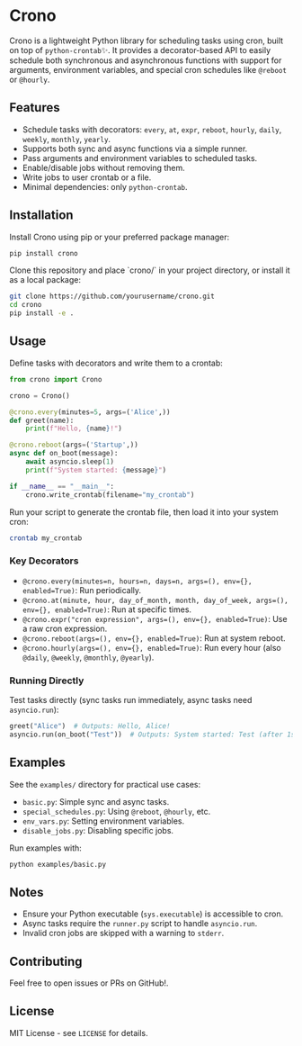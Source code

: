 # Crono

Crono is a lightweight Python library for scheduling tasks using cron, built on top of `python-crontab`✨. It provides a decorator-based API to easily schedule both synchronous and asynchronous functions with support for arguments, environment variables, and special cron schedules like `@reboot` or `@hourly`.

## Features
- Schedule tasks with decorators: `every`, `at`, `expr`, `reboot`, `hourly`, `daily`, `weekly`, `monthly`, `yearly`.
- Supports both sync and async functions via a simple runner.
- Pass arguments and environment variables to scheduled tasks.
- Enable/disable jobs without removing them.
- Write jobs to user crontab or a file.
- Minimal dependencies: only `python-crontab`.

## Installation
Install Crono using pip or your preferred package manager:

```bash
pip install crono
```

Clone this repository and place \`crono/\` in your project directory, or install it as a local package:

```bash
git clone https://github.com/yourusername/crono.git
cd crono
pip install -e .
```

## Usage
Define tasks with decorators and write them to a crontab:

```python
from crono import Crono

crono = Crono()

@crono.every(minutes=5, args=('Alice',))
def greet(name):
    print(f"Hello, {name}!")

@crono.reboot(args=('Startup',))
async def on_boot(message):
    await asyncio.sleep(1)
    print(f"System started: {message}")

if __name__ == "__main__":
    crono.write_crontab(filename="my_crontab")
```

Run your script to generate the crontab file, then load it into your system cron:

```bash
crontab my_crontab
```

### Key Decorators
- `@crono.every(minutes=n, hours=n, days=n, args=(), env={}, enabled=True)`: Run periodically.
- `@crono.at(minute, hour, day_of_month, month, day_of_week, args=(), env={}, enabled=True)`: Run at specific times.
- `@crono.expr("cron expression", args=(), env={}, enabled=True)`: Use a raw cron expression.
- `@crono.reboot(args=(), env={}, enabled=True)`: Run at system reboot.
- `@crono.hourly(args=(), env={}, enabled=True)`: Run every hour (also `@daily`, `@weekly`, `@monthly`, `@yearly`).

### Running Directly
Test tasks directly (sync tasks run immediately, async tasks need `asyncio.run`):

```python
greet("Alice")  # Outputs: Hello, Alice!
asyncio.run(on_boot("Test"))  # Outputs: System started: Test (after 1s)
```

## Examples
See the `examples/` directory for practical use cases:
- `basic.py`: Simple sync and async tasks.
- `special_schedules.py`: Using `@reboot`, `@hourly`, etc.
- `env_vars.py`: Setting environment variables.
- `disable_jobs.py`: Disabling specific jobs.

Run examples with:

```bash
python examples/basic.py
```

## Notes
- Ensure your Python executable (`sys.executable`) is accessible to cron.
- Async tasks require the `runner.py` script to handle `asyncio.run`.
- Invalid cron jobs are skipped with a warning to `stderr`.

## Contributing
Feel free to open issues or PRs on GitHub!.

## License
MIT License - see `LICENSE` for details.
